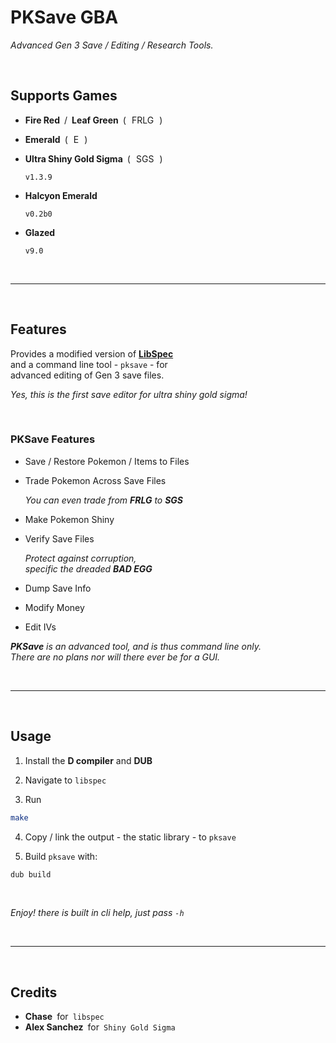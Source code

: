 
# PKSave GBA

*Advanced Gen 3 Save / Editing / Research Tools.*

<br>


## Supports Games

+ **Fire Red** / **Leaf Green** ( FRLG )
+ **Emerald** ( E )
+ **Ultra Shiny Gold Sigma** ( SGS ) 

  `v1.3.9`
  
+ **Halcyon Emerald** 

   `v0.2b0`
   
+ **Glazed**
 
  `v9.0`

<br>

---

<br>

## Features

Provides a modified version of **[LibSpec]** <br>
and a command line tool - `pksave` - for <br>
advanced editing of Gen 3 save files.

*Yes, this is the first save editor for ultra shiny gold sigma!*

<br>

### PKSave Features

+ Save / Restore Pokemon / Items to Files

+ Trade Pokemon Across Save Files 

  *You can even trade from **FRLG** to* ***SGS***

+ Make Pokemon Shiny

+ Verify Save Files 

  *Protect against corruption,* <br>
  *specific the dreaded* ***BAD EGG***

+ Dump Save Info

+ Modify Money

+ Edit IVs

***PKSave*** *is an advanced tool, and is thus command line only.* <br> 
*There are no plans nor will there ever be for a GUI.*

<br>

---

<br>

## Usage

1. Install the **D compiler** and **DUB**

2. Navigate to `libspec`

3. Run 

  ```sh
  make
  ```
  
4. Copy / link the output - the static library - to `pksave`

5. Build `pksave` with:

  ```sh
  dub build
  ```

<br> 

*Enjoy! there is built in cli help, just pass `-h`*

<br>

---

<br>

## Credits

+ **Chase** for `libspec`
+ **Alex Sanchez** for `Shiny Gold Sigma`

<!----------------------------------------------------------------------------->

[LibSpec]: https://github.com/Chase-san/libspec
